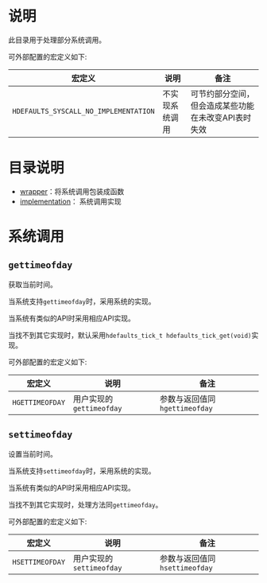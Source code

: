 # 说明

此目录用于处理部分系统调用。

可外部配置的宏定义如下:

| 宏定义                                | 说明           | 备注                                                |
| ------------------------------------- | -------------- | --------------------------------------------------- |
| `HDEFAULTS_SYSCALL_NO_IMPLEMENTATION` | 不实现系统调用 | 可节约部分空间，但会造成某些功能在未改变API表时失效 |

# 目录说明

- [wrapper](wrapper)：将系统调用包装成函数
- [implementation](implementation)： 系统调用实现

# 系统调用

## `gettimeofday`

获取当前时间。

当系统支持`gettimeofday`时，采用系统的实现。

当系统有类似的API时采用相应API实现。

当找不到其它实现时，默认采用`hdefaults_tick_t hdefaults_tick_get(void)`实现。

可外部配置的宏定义如下:

| 宏定义          | 说明                     | 备注                          |
| --------------- | ------------------------ | ----------------------------- |
| `HGETTIMEOFDAY` | 用户实现的`gettimeofday` | 参数与返回值同`hgettimeofday` |

## `settimeofday`

设置当前时间。

当系统支持`settimeofday`时，采用系统的实现。

当系统有类似的API时采用相应API实现。

当找不到其它实现时，处理方法同`gettimeofday`。

可外部配置的宏定义如下:

| 宏定义          | 说明                     | 备注                          |
| --------------- | ------------------------ | ----------------------------- |
| `HSETTIMEOFDAY` | 用户实现的`settimeofday` | 参数与返回值同`hsettimeofday` |